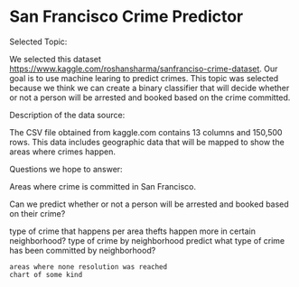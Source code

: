 # San Francisco Crime Predictor


Selected Topic:

We selected this dataset https://www.kaggle.com/roshansharma/sanfranciso-crime-dataset. Our goal is to use machine learing to predict crimes. This topic was selected because we think we can create a binary classifier that will decide whether or not a person will be arrested and booked based on the crime committed.

Description of the data source:

The CSV file obtained from kaggle.com contains 13 columns and 150,500 rows. This data includes geographic data that will be mapped to show the areas where crimes happen. 

Questions we hope to answer:

Areas where crime is committed in San Francisco. 

Can we predict whether or not a person will be arrested and booked based on their crime?


type of crime that happens per area
    thefts happen more in certain neighborhood?
    type of crime by neighborhood 
    predict what type of crime has been committed by neighborhood? 
    
    areas where none resolution was reached 
    chart of some kind 